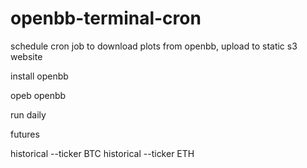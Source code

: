 # openbb-terminal-cron
schedule cron job to download plots from openbb, upload to static s3 website

install openbb

opeb openbb

run daily

futures 

historical --ticker BTC
historical --ticker ETH
